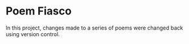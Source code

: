 # Poem Fiasco

In this project, changes made to a series of poems were changed back using version control.
